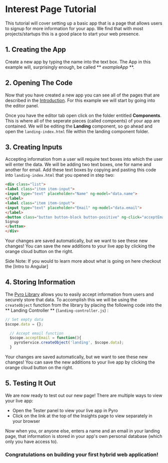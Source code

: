 # Interest Page Tutorial

This tutorial will cover setting up a basic app that is a page that allows users to signup for more information for your app. We find that with most projects/startups this is a good place to start your web presence.

## 1. Creating the App

Create a new app by typing the name into the text box. The App in this example will, surprisingly enough, be called ** *exampleApp* **.


## 2. Opening The Code

Now that you have created a new app you can see all of the pages that are described in the [Introduction](). For this example we will start by going into the editor panel.

Once you have the editor tab open click on the folder entitled **Components**. This is where all of the seperate pieces (called compoents) of your app are contained. We will be editing the **Landing** component, so go ahead and open the `landing-index.html` file within the landing component folder.

<!-- Talk about controller being logic and index being main view  -->

## 3. Creating Inputs

Accepting information from a user will require text boxes into which the user will enter the data. We will be adding two text boxes, one for name and another for email. Add these text boxes by copying and pasting this code into `landing-index.html` that you opened in step two:


````html
<div class="list">
<label class="item item-input">
<input type="text" placeholder="Name" ng-model="data.name">
</label>
<label class="item item-input">
<input type="text" placeholder="Email" ng-model="data.email">
</label>
<button class="button button-block button-positive" ng-click="acceptEmail()">
Signup
</button>
</div>
````

Your changes are saved automatically, but we want to see these new changes! You can save the new additions to your live app by clicking the orange cloud button on the right.

<!-- [COMING SOON]  are visible in the Development version of your app which is located in the Tester tab  Development version preview is also available in the Tester tab .-->

Side Note: If you would to learn more about what is going on here checkout the [Intro to Angular]

## 4. Storing Information

The [Pyro Library](https://s3.amazonaws.com/pyro-labs/docs/library/current/Pyro.html) allows you to easily accept information from users and securely store that data. To accomplish this we will be using the `createObject` function from the library by placing the following code into the ** Landing Controller ** (`landing-controller.js`) :

````javascript
// Set empty data
$scope.data = {};

  // Accept email function
  $scope.acceptEmail = function(){
    pyroService.createObject('landing', $scope.data);  
  }
  ````
  Your changes are saved automatically, but we want to see these new changes! You can save the new additions to your live app by clicking the orange cloud button on the right.

  ## 5. Testing It Out

  We are now ready to test out our new page! There are multiple ways to view your live app:
  * Open the Tester panel to view your live app in Pyro
  * Click on the link at the top of the Insights page to view separately in your browser

  Now when you, or anyone else, enters a name and an email in your landing page, that information is stored in your app's own personal database (which only you have access to).

  ### Congratulations on building your first hybrid web application!

  
